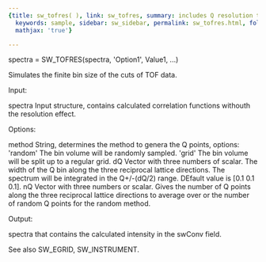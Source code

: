 ```yaml
---
{title: sw_tofres( ), link: sw_tofres, summary: includes Q resolution to the spectrum,
  keywords: sample, sidebar: sw_sidebar, permalink: sw_tofres.html, folder: swfiles,
  mathjax: 'true'}

---
```

 
spectra = SW_TOFRES(spectra, 'Option1', Value1, ...)
 
Simulates the finite bin size of the cuts of TOF data.
 
Input:
 
spectra   Input structure, contains calculated correlation functions
          withouth the resolution effect.
 
Options:
 
method    String, determines the method to genera the Q points, options:
              'random'    The bin volume will be randomly sampled.
              'grid'      The bin volume will be split up to a regular
                          grid.
dQ        Vector with three numbers of scalar. The width of the Q bin
          along the three reciprocal lattice directions. The spectrum
          will be integrated in the Q+/-(dQ/2) range. DEfault value is
          [0.1 0.1 0.1].
nQ        Vector with three numbers or scalar. Gives the number of Q
          points along the three reciprocal lattice directions to average
          over or the number of random Q points for the random method.
 
 
Output:
 
spectra that contains the calculated intensity in the swConv field.
 
See also SW_EGRID, SW_INSTRUMENT.
 

